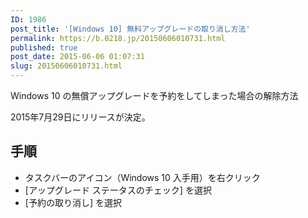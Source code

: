 ```yaml
---
ID: 1986
post_title: '[Windows 10] 無料アップグレードの取り消し方法'
permalink: https://b.0218.jp/20150606010731.html
published: true
post_date: 2015-06-06 01:07:31
slug: 20150606010731.html
---
```

Windows 10 の無償アップグレードを予約をしてしまった場合の解除方法

2015年7月29日にリリースが決定。
<!--more-->
<h2>手順</h2>
<ul>
  <li>タスクバーのアイコン（Windows 10 入手用）を右クリック
  <li>[アップグレード ステータスのチェック] を選択
  <li>[予約の取り消し] を選択
</ul>